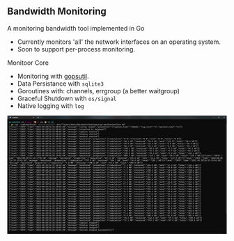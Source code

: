 ## Bandwidth Monitoring

A monitoring bandwidth tool implemented in Go

- Currently monitors 'all' the network interfaces on an operating system.
- Soon to support per-process monitoring.

Monitoor Core

- Monitoring with [gopsutil](https://github.com/shirou/gopsutil).
- Data Persistance with `sqlite3`
- Goroutines with: channels, errgroup (a better waitgroup)
- Graceful Shutdown with `os/signal`
- Native logging with `log`

<p align="center">
  <img src="./doc/demo-run.png" style="zoom:50%; alt='Logging Preview'" />
</p>
